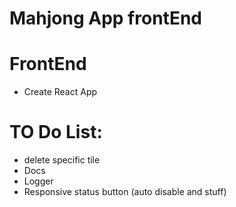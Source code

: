 # Mahjong App frontEnd

# FrontEnd
- Create React App

# TO Do List: 
- delete specific tile
- Docs
- Logger
- Responsive status button (auto disable and stuff)